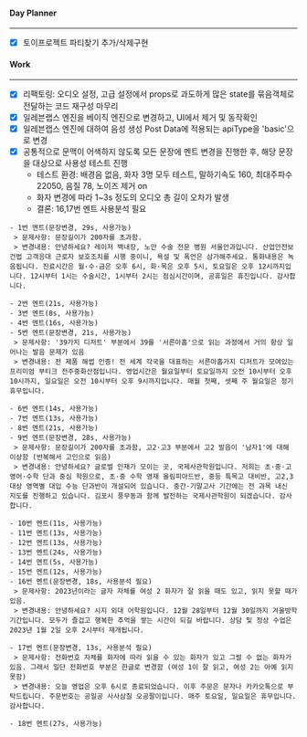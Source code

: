 
#### Day Planner
---
- [x] 토이프로젝트 파티찾기 추가/삭제구현


#### Work
---
- [x] 리팩토링: 오디오 설정, 고급 설정에서 props로 과도하게 많은 state를 묶음객체로 전달하는 코드 재구성 마무리
- [x] 일레븐랩스 엔진을 베이직 엔진으로 변경하고, UI에서 제거 및 동작확인
- [x] 일레븐랩스 엔진에 대하여 음성 생성 Post Data에 적용되는 apiType을 'basic'으로 변경
- [x] 공통적으로 문맥이 어색하지 않도록 모든 문장에 멘트 변경을 진행한 후, 해당 문장을 대상으로 사용성 테스트 진행
	- 테스트 환경: 배경음 없음, 화자 3명 모두 테스트, 말하기속도 160, 최대주파수 22050, 음질 78, 노이즈 제거 on
	- 화자 변경에 따라 1~3s 정도의 오디오 총 길이 오차가 발생
	- 결론: 16,17번 멘트 사용분석 필요

```plaintext
- 1번 멘트(문장변경, 29s, 사용가능)
 > 문제사항: 문장길이가 200자를 초과함.
 > 변경내용: 안녕하세요? 레이저 백내장, 노안 수술 전문 병원 서울안과입니다. 산업안전보건법 고객응대 근로자 보호조치를 시행 중이니, 욕설 및 폭언은 삼가해주세요. 통화내용은 녹음됩니다. 진료시간은 월·수·금은 오후 6시, 화·목은 오후 5시, 토요일은 오후 12시까지입니다. 12시부터 1시는 수술시간, 1시부터 2시는 점심시간이며, 공휴일은 휴진입니다. 감사합니다.

- 2번 멘트(21s, 사용가능)
- 3번 멘트(8s, 사용가능)
- 4번 멘트(16s, 사용가능)
- 5번 멘트(문장변경, 21s, 사용가능)
 > 문제사항: '39가지 디저트' 부분에서 39를 '서른아홉'으로 읽는 과정에서 거의 항상 일어나는 발음 문제가 있음
 > 변경내용: 전 제품 해썹 인증! 전 세계 각국을 대표하는 서른아홉가지 디저트가 모여있는 프리미엄 부티크 전주중화산점입니다. 영업시간은 월요일부터 토요일까지 오전 10시부터 오후 10시까지, 일요일은 오전 10시부터 오후 9시까지입니다. 매월 첫째, 셋째 주 월요일은 정기휴무입니다.

- 6번 멘트(14s, 사용가능)
- 7번 멘트(13s, 사용가능)
- 8번 멘트(21s, 사용가능)
- 9번 멘트(문장변경, 28s, 사용가능)
 > 문제사항: 문장길이가 200자를 초과함, 고2·고3 부분에서 고2 발음이 '남자1'에 대해 이상함 (반복해서 고인으로 읽음)
 > 변경내용: 안녕하세요? 글로벌 인재가 모이는 곳, 국제사관학원입니다. 저희는 초·중·고 영어·수학 단과 중심 학원으로, 초·중 수학 영재 올림피아드반, 중등 특목고 대비반, 고2,3 대상 영역별 대입 수능 단과반이 개설되어 있습니다. 중간·기말고사 기간에는 전 과목 내신 지도를 진행하고 있습니다. 김포시 풍무동과 함께 발전하는 국제사관학원이 되겠습니다. 감사합니다.
 
- 10번 멘트(11s, 사용가능)
- 11번 멘트(13s, 사용가능)
- 12번 멘트(13s, 사용가능)
- 13번 멘트(24s, 사용가능)
- 14번 멘트(5s, 사용가능)
- 15번 멘트(12s, 사용가능)
- 16번 멘트(문장변경, 18s, 사용분석 필요)
 > 문제사항: 2023년이라는 글자 자체를 여성 2 화자가 잘 읽을 때도 있고, 읽지 못할 때가 있음.
 > 변경내용: 안녕하세요? 시지 외대 어학원입니다. 12월 28일부터 12월 30일까지 겨울방학 기간입니다. 모두가 즐겁고 행복한 추억을 쌓는 시간이 되길 바랍니다. 상담 및 정상 수업은 2023년 1월 2일 오후 2시부터 재개됩니다.
 
- 17번 멘트(문장변경, 13s, 사용분석 필요)
 > 문제사항: 전화번호 자체를 화자에 따라 읽을 수 있는 화자가 있고 그럴 수 없는 화자가 있음. 그래서 일단 전화번호 부분은 한글로 변경함 (여성 1이 잘 읽고, 여성 2는 아예 읽지 못함)
 > 변경내용: 오늘 영업은 오후 6시로 종료되었습니다. 이후 주문은 문자나 카카오톡으로 부탁드립니다. 주문번호는 공일공 사사삼칠 오공팔이입니다. 매주 토요일, 일요일은 휴무입니다. 감사합니다.
 
- 18번 멘트(27s, 사용가능)
```

